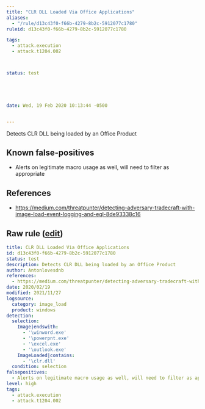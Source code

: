 ```yaml
---
title: "CLR DLL Loaded Via Office Applications"
aliases:
  - "/rule/d13c43f0-f66b-4279-8b2c-5912077c1780"
ruleid: d13c43f0-f66b-4279-8b2c-5912077c1780

tags:
  - attack.execution
  - attack.t1204.002



status: test





date: Wed, 19 Feb 2020 10:13:44 -0500


---
```


Detects CLR DLL being loaded by an Office Product

<!--more-->


## Known false-positives

* Alerts on legitimate macro usage as well, will need to filter as appropriate



## References

* https://medium.com/threatpunter/detecting-adversary-tradecraft-with-image-load-event-logging-and-eql-8de93338c16


## Raw rule ([edit](https://github.com/SigmaHQ/sigma/edit/master/rules/windows/image_load/image_load_susp_office_dotnet_clr_dll_load.yml))
```yaml
title: CLR DLL Loaded Via Office Applications
id: d13c43f0-f66b-4279-8b2c-5912077c1780
status: test
description: Detects CLR DLL being loaded by an Office Product
author: Antonlovesdnb
references:
  - https://medium.com/threatpunter/detecting-adversary-tradecraft-with-image-load-event-logging-and-eql-8de93338c16
date: 2020/02/19
modified: 2021/11/27
logsource:
  category: image_load
  product: windows
detection:
  selection:
    Image|endswith:
      - '\winword.exe'
      - '\powerpnt.exe'
      - '\excel.exe'
      - '\outlook.exe'
    ImageLoaded|contains:
      - '\clr.dll'
  condition: selection
falsepositives:
  - Alerts on legitimate macro usage as well, will need to filter as appropriate
level: high
tags:
  - attack.execution
  - attack.t1204.002

```
